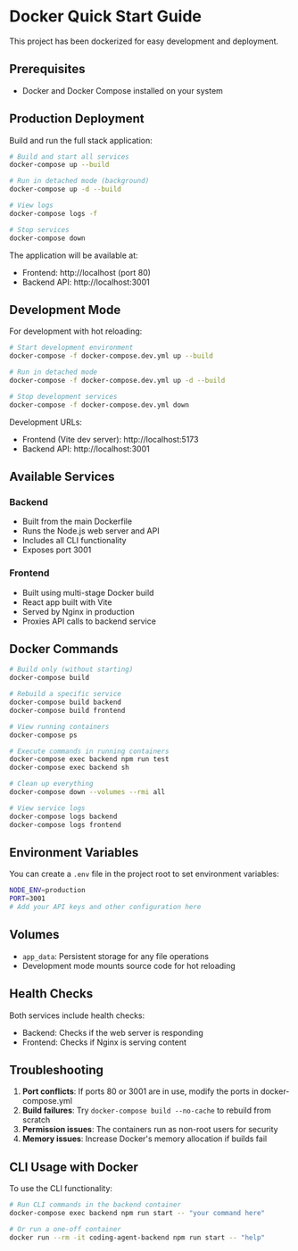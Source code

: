 # Docker Quick Start Guide

This project has been dockerized for easy development and deployment.

## Prerequisites

- Docker and Docker Compose installed on your system

## Production Deployment

Build and run the full stack application:

```bash
# Build and start all services
docker-compose up --build

# Run in detached mode (background)
docker-compose up -d --build

# View logs
docker-compose logs -f

# Stop services
docker-compose down
```

The application will be available at:
- Frontend: http://localhost (port 80)
- Backend API: http://localhost:3001

## Development Mode

For development with hot reloading:

```bash
# Start development environment
docker-compose -f docker-compose.dev.yml up --build

# Run in detached mode
docker-compose -f docker-compose.dev.yml up -d --build

# Stop development services
docker-compose -f docker-compose.dev.yml down
```

Development URLs:
- Frontend (Vite dev server): http://localhost:5173
- Backend API: http://localhost:3001

## Available Services

### Backend
- Built from the main Dockerfile
- Runs the Node.js web server and API
- Includes all CLI functionality
- Exposes port 3001

### Frontend
- Built using multi-stage Docker build
- React app built with Vite
- Served by Nginx in production
- Proxies API calls to backend service

## Docker Commands

```bash
# Build only (without starting)
docker-compose build

# Rebuild a specific service
docker-compose build backend
docker-compose build frontend

# View running containers
docker-compose ps

# Execute commands in running containers
docker-compose exec backend npm run test
docker-compose exec backend sh

# Clean up everything
docker-compose down --volumes --rmi all

# View service logs
docker-compose logs backend
docker-compose logs frontend
```

## Environment Variables

You can create a `.env` file in the project root to set environment variables:

```bash
NODE_ENV=production
PORT=3001
# Add your API keys and other configuration here
```

## Volumes

- `app_data`: Persistent storage for any file operations
- Development mode mounts source code for hot reloading

## Health Checks

Both services include health checks:
- Backend: Checks if the web server is responding
- Frontend: Checks if Nginx is serving content

## Troubleshooting

1. **Port conflicts**: If ports 80 or 3001 are in use, modify the ports in docker-compose.yml
2. **Build failures**: Try `docker-compose build --no-cache` to rebuild from scratch
3. **Permission issues**: The containers run as non-root users for security
4. **Memory issues**: Increase Docker's memory allocation if builds fail

## CLI Usage with Docker

To use the CLI functionality:

```bash
# Run CLI commands in the backend container
docker-compose exec backend npm run start -- "your command here"

# Or run a one-off container
docker run --rm -it coding-agent-backend npm run start -- "help"
```

